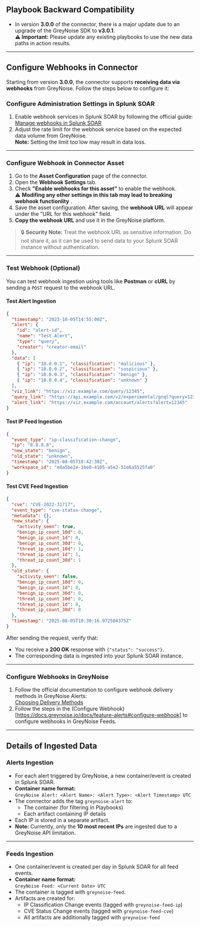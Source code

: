 ## Playbook Backward Compatibility

- In version **3.0.0** of the connector, there is a major update due to an upgrade of the GreyNoise SDK to **v3.0.1**.  
  **⚠️ Important:** Please update any existing playbooks to use the new data paths in action results.

---

## Configure Webhooks in Connector

Starting from version **3.0.0**, the connector supports **receiving data via webhooks** from GreyNoise. Follow the steps below to configure it:

### Configure Administration Settings in Splunk SOAR

1. Enable webhook services in Splunk SOAR by following the official guide:  
   [Manage webhooks in Splunk SOAR](https://help.splunk.com/en/splunk-soar/soar-on-premises/administer-soar-on-premises/6.4.1/configure-administration-settings-in-splunk-soar-on-premises/manage-webhooks-in-splunk-soar-on-premises)
2. Adjust the rate limit for the webhook service based on the expected data volume from GreyNoise.  
   **Note:** Setting the limit too low may result in data loss.

---

### Configure Webhook in Connector Asset

1. Go to the **Asset Configuration** page of the connector.
2. Open the **Webhook Settings** tab.
3. Check **"Enable webhooks for this asset"** to enable the webhook.  
   ⚠️ **Modifing any other settings in this tab may lead to breaking webhook functionlity** .
4. Save the asset configuration. After saving, the **webhook URL** will appear under the "URL for this webhook" field.
5. **Copy the webhook URL** and use it in the GreyNoise platform.

> 🔒 **Security Note:** Treat the webhook URL as sensitive information. Do not share it, as it can be used to send data to your Splunk SOAR instance without authentication.

---

### Test Webhook (Optional)

You can test webhook ingestion using tools like **Postman** or **cURL** by sending a `POST` request to the webhook URL.

#### Test Alert Ingestion
```json
{
  "timestamp": "2023-10-05T14:55:00Z",
  "alert": {
    "id": "alert-id",
    "name": "Test Alert",
    "type": "query",
    "creator": "creator-email"
  },
  "data": [
    { "ip": "10.0.0.1", "classification": "malicious" },
    { "ip": "10.0.0.2", "classification": "suspicious" },
    { "ip": "10.0.0.3", "classification": "benign" },
    { "ip": "10.0.0.4", "classification": "unknown" }
  ],
  "viz_link": "https://viz.example.com/query/12345",
  "query_link": "https://api.example.com/v2/experimental/gnql?query=12345",
  "alert_link": "https://viz.example.com/account/alerts?alert=12345"
}
```

#### Test IP Feed Ingestion
```json
{
  "event_type": "ip-classification-change",
  "ip": "8.8.8.8",
  "new_state": "benign",
  "old_state": "unknown",
  "timestamp": "2025-08-05T10:42:38Z",
  "workspace_id": "e4a5be2e-1be0-4105-a5e2-51e6a5525fa0"
}
```

#### Test CVE Feed Ingestion
```json
{
  "cve": "CVE-2022-31717",
  "event_type": "cve-status-change",
  "metadata": {},
  "new_state": {
    "activity_seen": true,
    "benign_ip_count_10d": 0,
    "benign_ip_count_1d": 0,
    "benign_ip_count_30d": 0,
    "threat_ip_count_10d": 1,
    "threat_ip_count_1d": 1,
    "threat_ip_count_30d": 1
  },
  "old_state": {
    "activity_seen": false,
    "benign_ip_count_10d": 0,
    "benign_ip_count_1d": 0,
    "benign_ip_count_30d": 0,
    "threat_ip_count_10d": 0,
    "threat_ip_count_1d": 0,
    "threat_ip_count_30d": 0
  },
  "timestamp": "2025-08-05T10:30:16.972504375Z"
}
```

After sending the request, verify that:
- You receive a **200 OK** response with `{"status": "success"}`.
- The corresponding data is ingested into your Splunk SOAR instance.

---

### Configure Webhooks in GreyNoise

1. Follow the official documentation to configure webhook delivery methods in GreyNoise Alerts:  
   [Choosing Delivery Methods](https://docs.greynoise.io/docs/feature-alerts#choosing-delivery-methods)
2. Follow the steps in the (Configure Webhook)[https://docs.greynoise.io/docs/feature-alerts#configure-webhook] to configure webhooks in GreyNoise Feeds.

---

## Details of Ingested Data

### Alerts Ingestion

- For each alert triggered by GreyNoise, a new container/event is created in Splunk SOAR.
- **Container name format:**  
  `GreyNoise Alert: <Alert Name>: <Alert Type>: <Alert Timestamp> UTC`
- The connector adds the tag `greynoise-alert` to:
  - The container (for filtering in Playbooks)
  - Each artifact containing IP details
- Each IP is stored in a separate artifact.
- **Note:** Currently, only the **10 most recent IPs** are ingested due to a GreyNoise API limitation.

---

### Feeds Ingestion

- One container/event is created per day in Splunk SOAR for all feed events.
- **Container name format:**  
  `GreyNoise Feed: <Current Date> UTC`
- The container is tagged with `greynoise-feed`.
- Artifacts are created for:
  - IP Classification Change events (tagged with `greynoise-feed-ip`)
  - CVE Status Change events (tagged with `greynoise-feed-cve`)
  - All artifacts are additionally tagged with `greynoise-feed`
